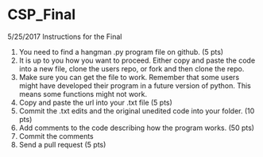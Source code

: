 # CSP_Final
5/25/2017
Instructions for the Final

1. You need to find a hangman .py program file on github.  (5 pts)
2. It is up to you how you want to proceed. Either copy and paste the code into a new file, 
  clone the users repo, or fork and then clone the repo. 
3. Make sure you can get the file to work.  Remember that some users might have developed their program in a future version of python.
  This means some functions might not work.  
4. Copy and paste the url into your .txt file (5 pts)
5. Commit the .txt edits and the original unedited code into your folder. (10 pts)
6. Add comments to the code describing how the program works. (50 pts)
7. Commit the comments
8. Send a pull request (5 pts)
